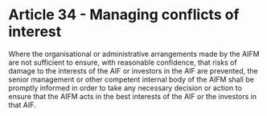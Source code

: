 # Article 34 - Managing conflicts of interest


Where the organisational or administrative arrangements made by the AIFM are not sufficient to ensure, with reasonable confidence, that risks of damage to the interests of the AIF or investors in the AIF are prevented, the senior management or other competent internal body of the AIFM shall be promptly informed in order to take any necessary decision or action to ensure that the AIFM acts in the best interests of the AIF or the investors in that AIF.
